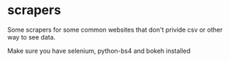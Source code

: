 # scrapers

Some scrapers for some common websites that don't privide csv or other way to see data.

Make sure you have selenium, python-bs4 and bokeh installed 
